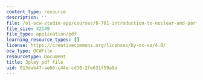 ```yaml
---
content_type: resource
description: ''
file: /ol-ocw-studio-app/courses/8-701-introduction-to-nuclear-and-particle-physics-fall-2020/013dab47ae66c44ecd302fe631f59a9a_dTAIYaSBols.pdf
file_size: 32149
file_type: application/pdf
learning_resource_types: []
license: https://creativecommons.org/licenses/by-nc-sa/4.0/
ocw_type: OCWFile
resourcetype: Document
title: 3play pdf file
uid: 013dab47-ae66-c44e-cd30-2fe631f59a9a
---
```

